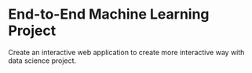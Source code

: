 # End-to-End Machine Learning Project
Create an interactive web application to create more interactive way with data science project. 
